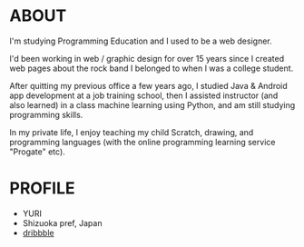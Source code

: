 # ABOUT

I'm studying Programming Education and I used to be a web designer.

I'd been working in web / graphic design for over 15 years since I created web pages about the rock band I belonged to when I was a college student.

After quitting my previous office a few years ago, I studied Java & Android app development at a job training school,  then I assisted instructor (and also learned) in a class machine learning using Python, and am still studying programming skills.

In my private life, I enjoy teaching my child Scratch, drawing, and programming languages (with the online programming learning service "Progate" etc).


# PROFILE
- YURI
- Shizuoka pref, Japan
- [dribbble](https://dribbble.com/yuriwolf)
